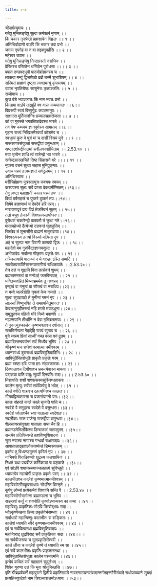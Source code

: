 ```yaml
---
title: ०५३

---
```

श्रीपार्वत्युवाच ।।  
गतेषु मुनिसङ्घेषु श्रुत्वा कर्मफलं नृणाम् ।।  
किं चकार नृपश्रेष्ठो ब्रह्मशापेन विह्वलः ।। १ ।।  
अतिथिर्ब्राह्मणो वाऽपि किं चकार तदा प्रभो ।।  
जगाम नृपगेहं वा न वा तद्वक्तुमर्हसि ।। २ ।।  
महेश्वर उवाच ।।  
गतेषु मुनिसङ्घेषु निन्दाग्रस्तो नराधिपः ।।  
प्रेरितश्च वसिष्ठेन धर्मिष्ठेन पुरोधसा ।।।। ३ ।।  
पपात दण्डवद्भूमौ पादयोर्ब्राह्मणस्य च ।।  
त्यक्त्वा मन्युं द्विजश्रेष्ठो ददौ तस्मै शुभाशिषम् ।। ४ ।।  
सस्मितं ब्राह्मणं दृष्ट्वा त्यक्तमन्युं कृपामयम् ।।  
उवाच नृपतिश्रेष्ठः साश्रुनेत्रः कृताञ्जलिः ।। ५ ।।  
राजोवाच ।।  
कुत्र वंशे भवाञ्जातः किं नाम भवतः प्रभो ।।  
किन्नामा वाऽपि तद्ब्रूहि क्व वासः कथमागतः ।।६।।  
विप्ररूपी स्वयं विष्णुर्गूढः कपटमानुषः ।।  
साक्षात्स मूर्तिमानग्निः प्रज्वलन्ब्रह्मतेजसा ।। ७ ।।  
को वा गुरुस्ते भगवन्निष्टदेवश्च भारते ।।  
तव वेषः कथमयं ज्ञानपूर्णस्य साम्प्रतम् ।।८।।  
गृहाण राज्यं निखिलमैश्वर्य्यं कोशमेव च ।।  
स्वभृत्यं कुरु मे पुत्रं मां च दासीं स्त्रियं मुने ।। ९ ।।  
सप्तसागरसंयुक्तां सप्तद्वीपां वसुन्धराम् ।।  
अष्टादशोपद्वीपाढ्यां सशैलवनशोभिताम् ।। 2.53.१० ।।  
मया भृत्येन शाधि त्वं राजेन्द्रो भव भारते ।।  
रत्नेन्द्रसारखचिते तिष्ठ सिंहासने वरे ।।।। ११ ।।  
नृपस्य वचनं श्रुत्वा जहास मुनिपुङ्गवः ।।  
उवाच परमं तत्त्वमज्ञातं सर्वदुर्लभम् ।। १२ ।।  
अतिथिरुवाच ।।  
मरीचिर्ब्रह्मणः पुत्रस्तत्पुत्रः कश्यपः स्वयम् ।।  
कश्यपस्य सुताः सर्वे प्राप्ता देवत्वमीप्सितम्।।१३।।  
तेषु त्वष्टा महाज्ञानी चकार परमं तपः ।।  
दिव्यं वर्षसहस्रं च पुष्करे दुष्करं तपः।।१४।।  
सिषेवे ब्राह्मणार्थं च देवदेवं हरिं परम्।।  
नारायणाद्वरं प्राप विप्रं तेजस्विनं सुतम् ।। १५।।  
ततो बभूव तेजस्वी विश्वरूपस्तपोधनः।।  
पुरोधसं चकारेन्द्रो वाक्पतौ तं क्रुधा गते।।१६।।  
मातामहेभ्यो दैत्येभ्यो दत्तवन्तं घृताहुतिम् ।।  
चिच्छेद तं शुनासीरो ब्राह्मणं मातुराज्ञया।।१७।।  
विश्वरूपस्य तनयो विरूपो मत्पिता नृप ।।  
अहं च सुतपा नाम विरागी कश्यपो द्विजः ।। । १८।।  
महादेवो मम गुरुर्विद्याज्ञानमनुप्रदः ।।  
अभीष्टदेवः सर्वात्मा श्रीकृष्णः प्रकृतेः परः ।। १९ ।।  
तच्चिन्तयामि पादाब्जं न मे वाञ्छा ऽस्ति सम्पदि ।।  
सालोक्यसार्ष्टिसारूप्यसामीप्यं राधिकापतेः ।।2.53.२०।।  
तेन दत्तं न गृह्णामि विना तत्सेवनं शुभम् ।।  
ब्रह्मत्वममरत्वं वा मन्येऽहं जलबिम्बवत् ।। २१ ।।  
भक्तिव्यवहितं मिथ्याभ्रममेव तु नश्वरम् ।।  
इन्द्रत्वं वा मनुत्वं वा सौरत्वं वा नराधिप।।२२।।  
न मन्ये जलरेखेति नृपत्वं केन गण्यते ।।  
श्रुत्वा सुयज्ञयज्ञे ते मुनीनां गमनं नृप ।। २३ ।।  
लालसां विष्णुभक्तिं ते सम्प्रापयितुमागतः ।।  
केवलानुगृहीतस्त्वं नहि शप्तो मयाऽधुना।।२४।।  
समुद्धृतश्च पतितो घोरे निम्ने भवार्णवे ।।  
नह्यम्मयानि तीर्थानि न देवा मृच्छिलामयाः ।। २९ ।।  
ते पुनन्त्युरुकालेन कृष्णभक्ताश्च दर्शनात् ।।  
राजन्निर्गम्यतां गेहाद्देहि राज्यं सुताय च ।। २६ ।।  
पुत्रे न्यस्य प्रियां साध्वीं गच्छ वत्स वनं द्रुतम् ।।  
ब्रह्मादिस्तम्बपर्यन्तं सर्वं मिथ्यैव भूमिप ।। २७ ।।  
श्रीकृष्णं भज राधेशं परमात्मा नमीश्वरम् ।।  
ध्यानसाध्यं दुराराध्यं ब्रह्मविष्णुशिवादिभिः ।। २८ ।।  
आविर्भूतैस्तिरोभूतैः प्राकृतैः प्रकृतेः परम् ।।  
ब्रह्मा स्रष्टा हरिः पाता हरः संहारकारकः ।। २९ ।।  
दिक्पालाश्च दिगीशाश्च भ्रमन्त्येवास्य मायया ।।  
यदाज्ञया वाति वायुः सूर्य्यो दिनपतिः सदा।। ।। 2.53.३० ।।  
निशापतिः शशी शश्वत्सस्यसुस्निग्धताकरः ।।  
कालेन मृत्युः सर्वेषां सर्वविश्वेषु वै भवेत् ।। ३१ ।।  
काले वर्षति शक्रश्च दहत्यग्निश्च कालतः।।  
भीतवद्विश्वशास्ता च प्रजासंयमनो यमः।।३२।।  
कालः संहरते काले काले सृजति पाति च।।  
स्वदेशे वै समुद्रश्च स्वदेशे वै वसुन्धरा।।३३।।  
स्वदेशे पर्वताश्चैव स्वाः पातालाः स्वदेशतः।।  
स्वर्लोकाः सप्त राजेन्द्र सप्तद्वीपा वसुन्धरा।।३४।।  
शैलसागरसंयुक्ताः पातालाः सप्त चैव हि ।।  
ब्रह्माण्डमेभिर्लोकैश्च डिम्बाकारं जलप्लुतम् ।।३५।।  
सन्त्येव प्रतिविध्यण्डे ब्रह्मविष्णुशिवादयः ।।  
सुरा नराश्च नागाश्च गन्धर्वा राक्षसादयः ।।३६।।  
आपातालाद्ब्रह्मलोकपर्य्यन्तं डिम्बरूपकम् ।।  
इदमेव तु विध्यण्डमुत्तमं कृत्रिमं नृप ।। ३७ ।।  
नाभिपद्मे विराड्विष्णोः क्षुद्रस्य जलशायिनः ।।  
स्थितं यथा पद्मबीजं कर्णिकायां च पङ्कजे ।।३८।।  
एवं सोऽपि शयानस्स्याज्जलतल्पे सुविप्लुते ।।  
ध्यायत्येव महायोगी प्राकृतः प्रकृतेः परम् ।। ३९ ।।  
कालभीतश्च कालेशं कृष्णमात्मानमीश्वरम् ।। ।  
महाविष्णोर्लोमकूपसाधारः सोऽस्ति विस्तृते ।।  
कूपेषु लोम्नां प्रत्येकमेवं विश्वानि सन्ति वै ।। 2.53.४० ।।  
महाविष्णोर्गात्रलोम्नां ब्रह्माण्डानां च भूमिप ।।  
सङ्ख्यां कर्त्तुं न शक्नोति कृष्णोऽप्यन्यस्य का कथा ।।४१।।  
महाविष्णुः प्राकृतिकः सोऽपि डिम्बोद्भवः सदा।।  
भवेत्कृष्णेच्छया डिम्बः प्रकृतेर्गर्भसम्भवः ।। ४२ ।।  
सर्वाधारो महान्विष्णुः कालभीतः स शङ्कितः ।।  
कालेशं ध्यायति स्वैरं कृष्णमात्मानमीश्वरम् ।। ४३ ।।  
एवं च सर्वविश्वस्था ब्रह्मविष्णुशिवादयः ।।  
महान्विराट् क्षुद्रविराट् सर्वे प्राकृतिकाः सदा ।।४४।। ।  
सा सर्वबीजरूपा च मूलप्रकृतिरीश्वरी ।।  
काले लीना च कालेशे कृष्णे तं ध्यायति स्म सा ।।४५।।  
एवं सर्वे कालभीताः प्रकृतिः प्राकृतास्तथा ।।  
आविर्भूतास्तिरोभूताः कालेन परमात्मनि ।।४६।।  
इत्येवं कथितं सर्वं महाज्ञानं सुदुर्लभम् ।।  
शिवेन गुरुणा दत्तं किं भूयः श्रोतुमिच्छसि ।।४७।।  
इति श्रीब्रह्मवैवर्त्ते महापुराणे द्वितीये प्रकृतिखण्डे नारदनारायणसंवादान्तर्गतहरगौरीसंवादे राधोपाख्याने सुयज्ञं प्रत्यतिथ्युपदेशो नाम त्रिपञ्चाशत्तमोऽध्यायः ।।५३।।